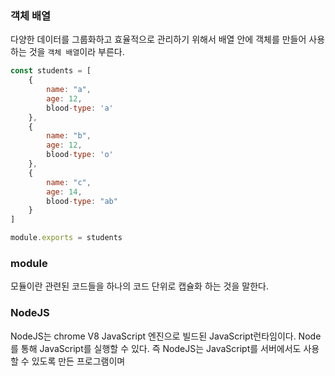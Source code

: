 ### 객체 배열
다양한 데이터를 그룹화하고 효율적으로 관리하기 위해서 배열 안에 객체를 만들어 사용하는 것을 `객체 배열`이라 부른다.
```js
const students = [
    {
        name: "a",
        age: 12,
        blood-type: 'a'
    },
    {
        name: "b",
        age: 12,
        blood-type: 'o'
    },
    {
        name: "c",
        age: 14,
        blood-type: "ab"
    }
]

module.exports = students
```

### module
모듈이란 관련된 코드들을 하나의 코드 단위로 캡슐화 하는 것을 말한다.


### NodeJS
NodeJS는 chrome V8 JavaScript 엔진으로 빌드된 JavaScript런타임이다.
Node를 통해 JavaScript를 실행할 수 있다. 즉 NodeJS는 JavaScript를 서버에서도 사용할 수 있도록 만든 프로그램이며
